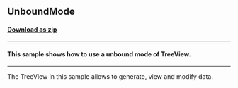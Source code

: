 ## UnboundMode
#### [Download as zip](https://grapecity.github.io/DownGit/#/home?url=https://github.com/GrapeCity/ComponentOne-WinForms-Samples/tree/master/NetFramework\TreeView\CS\UnboundMode)
____
#### This sample shows how to use a unbound mode of TreeView.
____
The TreeView in this sample allows to generate, view and modify data. 
